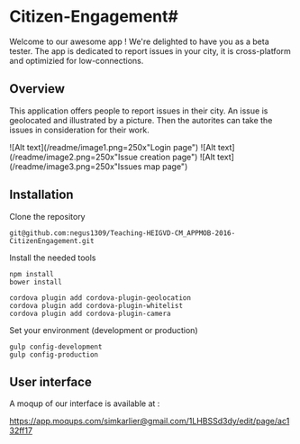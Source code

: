 # Citizen-Engagement#

Welcome to our awesome app ! We're delighted to have you as a beta tester.
The app is dedicated to report issues in your city, it is cross-platform and optimizied for low-connections.

## Overview

This application offers people to report issues in their city. An issue is geolocated and illustrated by a picture. Then the autorites can take the issues in consideration for their work.

![Alt text](/readme/image1.png=250x"Login page")
![Alt text](/readme/image2.png=250x"Issue creation page")
![Alt text](/readme/image3.png=250x"Issues map page")

## Installation

Clone the repository

```
git@github.com:negus1309/Teaching-HEIGVD-CM_APPMOB-2016-CitizenEngagement.git
```


Install the needed tools

```
npm install
bower install

cordova plugin add cordova-plugin-geolocation
cordova plugin add cordova-plugin-whitelist
cordova plugin add cordova-plugin-camera
```

Set your environment (development or production)
```
gulp config-development
gulp config-production
```

## User interface
A moqup of our interface is available at :

https://app.moqups.com/simkarlier@gmail.com/1LHBSSd3dy/edit/page/ac132ff17

